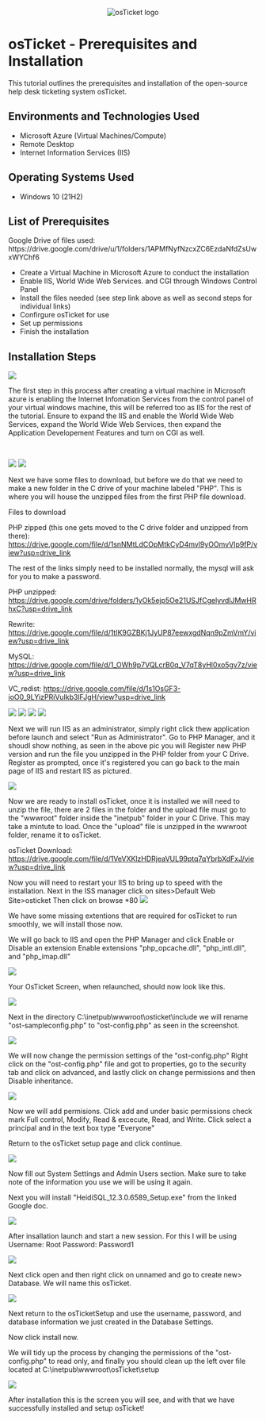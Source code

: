 <p align="center">
<img src="https://i.imgur.com/Clzj7Xs.png" alt="osTicket logo"/>
</p>

<h1>osTicket - Prerequisites and Installation</h1>
This tutorial outlines the prerequisites and installation of the open-source help desk ticketing system osTicket.<br />


<h2>Environments and Technologies Used</h2>

- Microsoft Azure (Virtual Machines/Compute)
- Remote Desktop
- Internet Information Services (IIS)

<h2>Operating Systems Used </h2>

- Windows 10</b> (21H2)

<h2>List of Prerequisites</h2>
Google Drive of files used: https://drive.google.com/drive/u/1/folders/1APMfNyfNzcxZC6EzdaNfdZsUwxWYChf6

- Create a Virtual Machine in Microsoft Azure to conduct the installation
- Enable IIS, World Wide Web Services. and CGI through Windows Control Panel
- Install the files needed (see step link above as well as second steps for individual links)
- Confirgure osTicket for use
- Set up permissions
- Finish the installation

<h2>Installation Steps</h2>

<p>
<img src="https://github.com/JillianMcDermott/osTicket-prereq/assets/172544849/fc956cfd-a74f-466f-8118-34c7a9a337f2"/>
</p>
<p>
The first step in this process after creating a virtual machine in Microsoft azure is enabling the Internet Infomation Services from the control panel of your virtual windows machine, this will be referred too as IIS for the rest of the tutorial. Ensure to expand the IIS and enable the World Wide Web Services, expand the World Wide Web Services, then expand the Application Developement Features and turn on CGI as well. 
</p>
<br />

<p>
  <img src="https://github.com/JillianMcDermott/osTicket-prereq/assets/172544849/6ddc2ac5-aaa2-42b1-8e30-ca9f1c4c5099"/>
<img src="https://github.com/JillianMcDermott/osTicket-prereq/assets/172544849/60351e06-58ea-4fa8-a9ad-70733e334698"/>
</p>
<p>
Next we have some files to download, but before we do that we need to make a new folder in the C drive of your machine labeled "PHP". This is where you will house the unzipped files from the first PHP file download.
  
Files to download

PHP zipped (this one gets moved to the C drive folder and unzipped from there): https://drive.google.com/file/d/1snNMtLdCOpMtkCyD4mvl9yOOmvVIp9fP/view?usp=drive_link

The rest of the links simply need to be installed normally, the mysql will ask for you to make a password.
  
PHP unzipped: https://drive.google.com/drive/folders/1yOk5ejp5Oe21USJfCgelyvdlJMwHRhxC?usp=drive_link

Rewrite: https://drive.google.com/file/d/1tIK9GZBKj1JyUP87eewxgdNqn9pZmVmY/view?usp=drive_link

MySQL: https://drive.google.com/file/d/1_OWh9p7VQLcrB0q_V7qT8yHl0xo5gv7z/view?usp=drive_link

VC_redist: https://drive.google.com/file/d/1s1OsGF3-ioO0_9LYizPRiVuIkb3lFJgH/view?usp=drive_link
<br />

<p>
<img src="https://github.com/JillianMcDermott/osTicket-prereq/assets/172544849/18ec3d2c-e8bb-4a55-9b10-b56af0ed5e86"/>
<img src="https://github.com/JillianMcDermott/osTicket-prereq/assets/172544849/e569d870-2ad7-4892-89c5-c16d6e5e3db4"/>
<img src="https://github.com/JillianMcDermott/osTicket-prereq/assets/172544849/c8513dda-da93-413c-97cf-f6d79d9cea1e"/>
<img src="https://github.com/JillianMcDermott/osTicket-prereq/assets/172544849/b07375b9-2a2f-45e2-b0d2-9ef023615e26"/>
</p>
<p>
Next we will run IIS as an administrator, simply right click thew application before launch and select "Run as Administrator".
Go to PHP Manager, and it shoudl show nothing, as seen in the above pic you will Register new PHP version and run the file you unzipped in the PHP folder from your C Drive. Register as prompted, once it's registered you can go back to the main page of IIS and restart IIS as pictured.
<br />
<p>
<img src="https://github.com/JillianMcDermott/osTicket-prereq/assets/172544849/91f9aa78-c0e8-4158-bcf8-915c45c95d89"/>
</p>
<p>
Now we are ready to install osTicket, once it is installed we will need to unzip the file, there are 2 files in the folder and the upload file must go to the "wwwroot" folder inside the "inetpub" folder in your C Drive. This may take a mintute to load. Once the "upload" file is unzipped in the wwwroot folder, rename it to osTicket.

osTicket Download: https://drive.google.com/file/d/1VeVXKlzHDRjeaVUL99ptq7qYbrbXdFxJ/view?usp=drive_link

Now you will need to restart your IIS to bring up to speed with the installation.
Next in the ISS manager click on sites>Default Web Site>osticket Then click on browse *80
<img src="https://github.com/JillianMcDermott/osTicket-prereq/assets/172544849/1098f4f8-529e-477e-b589-02322a73e8f3"/>

We have some missing extentions that are required for osTicket to run smoothly, we will install those now.

We will go back to IIS and open the PHP Manager and click Enable or Disable an extension Enable extensions "php_opcache.dll", "php_intl.dll", and "php_imap.dll"

<img src="https://github.com/JillianMcDermott/osTicket-prereq/assets/172544849/9eeaf78f-a8e4-483c-af89-88a63b5599b4"/>

Your OsTicket Screen, when relaunched, should now look like this.

<img src="https://github.com/JillianMcDermott/osTicket-prereq/assets/172544849/6cee62ae-5a80-4f9a-95fd-d08725cda1c1"/>

Next in the directory C:\inetpub\wwwroot\osticket\include we will rename "ost-sampleconfig.php" to "ost-config.php" as seen in the screenshot.

<img src="https://github.com/JillianMcDermott/osTicket-prereq/assets/172544849/d4a8adaa-ca9f-4eaa-9add-3124bd8bde8d"/>

We will now change the permission settings of the "ost-config.php" Right click on the "ost-config.php" file and got to properties, go to the security tab and click on advanced, and lastly click on change permissions and then Disable inheritance.

<img src="https://github.com/JillianMcDermott/osTicket-prereq/assets/172544849/47e7190b-b60e-44d0-a1b0-87b174c4f45c"/>

Now we will add permisions. Click add and under basic permissions check mark Full control, Modify, Read & excecute, Read, and Write. Click select a principal and in the text box type "Everyone"

Return to the osTicket setup page and click continue.

<img src="https://github.com/JillianMcDermott/osTicket-prereq/assets/172544849/c811c8ed-c661-4368-9f3a-e11b3840a673"/>

Now fill out System Settings and Admin Users section. Make sure to take note of the information you use we will be using it again.

Next you will install "HeidiSQL_12.3.0.6589_Setup.exe" from the linked Google doc.

<img src="https://github.com/JillianMcDermott/osTicket-prereq/assets/172544849/df58556b-47a2-42af-8cee-040b7ea15abe"/>

After insallation launch and start a new session. For this I will be using Username: Root Password: Password1

<img src="https://github.com/JillianMcDermott/osTicket-prereq/assets/172544849/f0137d7d-0172-48cf-8816-8a98390fd44a"/>

Next click open and then right click on unnamed and go to create new> Database. We will name this osTicket.

<img src="https://github.com/JillianMcDermott/osTicket-prereq/assets/172544849/0c3d174f-9460-4c7c-b3a2-a3524d46f4d1"/>

Next return to the osTicketSetup and use the username, password, and database information we just created in the Database Settings.

Now click install now.

We will tidy up the process by changing the permissions of the "ost-config.php" to read only, and finally you should clean up the left over file located at C:\inetpub\wwwroot\osTicket\setup

<img src="https://github.com/JillianMcDermott/osTicket-prereq/assets/172544849/5ad4f28a-3b45-41e4-89dd-4e208aa45dfc"/>

After installation this is the screen you will see, and with that we have successfully installed and setup osTicket!
<br />

</p>
<br />

